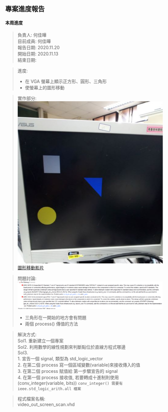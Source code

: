 ## 專案進度報告
#### 本周進度
> 負責人: 何佳曄 \
> 目前成員: 何佳曄 \
> 報告日期: 2020.11.20 \
> 開始日期: 2020.11.13 \
> 結束日期: 

> 進度:  
> * 在 VGA 螢幕上顯示正方形、圓形、三角形    
> * 使螢幕上的圖形移動  

> 實作部分:  
> ![顯示圖形](https://github.com/Sapphire1002/VHDL/blob/main/02%20video_out_graphics_move/1120_Video_out_%E5%9C%96%E5%BD%A2.jpg)  
> [圖形移動影片](https://drive.google.com/file/d/1x19yr52etBxJ1drvSTe1m-OdFJPInAqK/view?usp=sharing)  

> 問題討論:  
> ![Q1](https://github.com/Sapphire1002/VHDL/blob/main/02%20video_out_graphics_move/1120_video_out_que01.png)  
> * 三角形在一開始的地方會有問題
> * 兩個 process() 傳值的方法  

> 解決方式:  
> Sol1\. 重新建立一個專案   
> Sol2\. 利用數學的線性規劃來判斷點位於直線方程式哪邊  
> Sol3\.  
> 1\. 宣告一個 signal, 類型為 std_logic_vector  
> 2\. 在第二個 process 寫一個區域變數(variable)來接收傳入的值  
> 3\. 在第二個 process 賦值給 第一步驟宣告的 signal  
> 4\. 在第一個 process 接收值, 若要轉成十進制則使用(conv_integer(variable, bits)) `conv_integer() 需要有 ieee.std_logic_arith.all 檔案`  

> 程式檔案名稱:  
> video_out_screen_scan.vhd  
